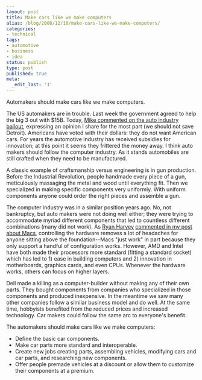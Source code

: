 ```yaml
---
layout: post
title: Make cars like we make computers
alias: /blog/2008/12/10/make-cars-like-we-make-computers/
categories:
- technical
tags:
- automotive
- business
- idea
status: publish
type: post
published: true
meta:
  _edit_last: '1'
---
```

Automakers should make cars like we make computers.

The US automakers are in trouble. Last week the government agreed to help the big 3 out with $15B. Today, <a title="Should we save Detroit?" href="http://michaelboatright.com/?p=26" target="_blank">Mike commented on the auto industry bailout</a>, expressing an opinion I share for the most part (we should not save Detroit). Americans have voted with their dollars: they do not want American cars. For years the automotive industry has received subsidies for innovation; at this point it seems they frittered the money away. I think auto makers should follow the computer industry. As it stands automobiles are still crafted when they need to be manufactured.

A classic example of craftsmanship versus engineering is in gun production. Before the Industrial Revolution, people handmade every piece of a gun, meticulously massaging the metal and wood until everything fit. Then we specialized in making specific components very uniformly. With uniform components anyone could order the right pieces and assemble a gun.

The computer industry was in a similar position years ago. No, not bankruptcy, but auto makers were not doing well either; they were trying to accommodate myriad different components that led to countless different combinations (many did not work). As <a title="Ryan Harvey on Twitter" href="http://twitter.com/utharvey" target="_blank">Ryan Harvey</a> <a title="I want a hackintosh -- comments" href="http://sethholloway.com/blog/?p=142" target="_blank">commented in my post about Macs</a>, controlling the hardware removes a lot of headaches for anyone sitting above the foundation--Macs "just work" in part because they only support a handful of configuration works. However, AMD and Intel have both made their processors more standard (fitting a standard socket) which has led to 1) ease in building computers and 2) innovation in motherboards, graphics cards, and even CPUs. Whenever the hardware works, others can focus on higher layers.

Dell made a killing as a computer-builder without making any of their own parts. They bought components from companies who specialized in those components and produced inexpensive. In the meantime we saw many other companies follow a similar business model and do well. At the same time, hobbyists benefited from the reduced prices and increased technology. Car makers could follow the same arc to everyone's benefit.

The automakers should make cars like we make computers:

 * Define the basic car components.
 * Make car parts more standard and interoperable.
 * Create new jobs creating parts, assembling vehicles, modifying cars and car parts, and researching new components.
 * Offer people premade vehicles at a discount or allow them to customize their components at a premium.
